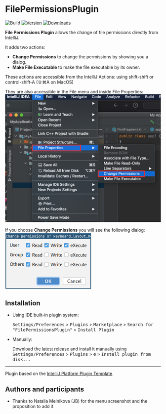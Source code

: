 # FilePermissionsPlugin

![Build](https://github.com/bjonnh/FilePermissionsPlugin/workflows/Build/badge.svg)
[![Version](https://img.shields.io/jetbrains/plugin/v/PLUGIN_ID.svg)](https://plugins.jetbrains.com/plugin/16238-filepermissionsplugin)
[![Downloads](https://img.shields.io/jetbrains/plugin/d/PLUGIN_ID.svg)](https://plugins.jetbrains.com/plugin/16238-filepermissionsplugin)

<!-- Plugin description -->
**File Permissions Plugin** allows the change of file permissions directly from IntelliJ.

It adds two actions:

- **Change Permissions** to change the permissions by showing you a dialog. 
- **Make File Executable** to make the file executable by its owner.

These actions are accessible from the IntelliJ Actions: using shift-shift or control-shift-A (⇧⌘A on MacOS)

They are also accessible in the File menu and inside File Properties:
![A screenshot of the file menu showing the two actions](images/filepermission.png)

If you choose **Change Permissions** you will see the following dialog:
![Screenshot of the dialog when changing permissions](images/screenshot.png)
<!-- Plugin description end -->

## Installation

- Using IDE built-in plugin system:
  
  <kbd>Settings/Preferences</kbd> > <kbd>Plugins</kbd> > <kbd>Marketplace</kbd> > <kbd>Search for "FilePermissionsPlugin"</kbd> >
  <kbd>Install Plugin</kbd>
  
- Manually:

  Download the [latest release](https://github.com/bjonnh/FilePermissionsPlugin/releases/latest) and install it manually using
  <kbd>Settings/Preferences</kbd> > <kbd>Plugins</kbd> > <kbd>⚙️</kbd> > <kbd>Install plugin from disk...</kbd>


---
Plugin based on the [IntelliJ Platform Plugin Template][template].

[template]: https://github.com/JetBrains/intellij-platform-plugin-template

## Authors and participants

- Thanks to Natalia Melnikova (JB) for the menu screenshot and the proposition to add it